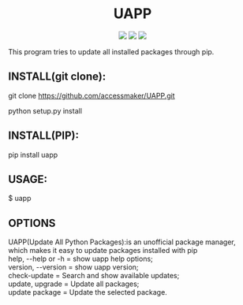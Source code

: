 <h1 align="center">UAPP</h1>

<p align="center">
<img src="http://img.shields.io/static/v1?label=STATUS&message=EM%20DESENVOLVIMENTO&color=GREEN&style=for-the-badge"/>
<img src="http://img.shields.io/static/v1?label=VERSION&message=1.2.2&color=blue&style=for-the-badge"/>
<img src="https://img.shields.io/github/license/accessmaker/UAPP?style=for-the-badge"/>
</p>


This program tries to update all installed packages through pip.

<h2>INSTALL(git clone):</h2>

git clone https://github.com/accessmaker/UAPP.git

python setup.py install


<h2>INSTALL(PIP):</h2>


pip install uapp


<h2>USAGE:</h2>

$ uapp


<h2>OPTIONS</h2>

UAPP(Update All Python Packages):is an unofficial package manager, which makes it easy to update packages installed with pip<br>
        help, --help or -h = show uapp help options;<br>
        version, --version = show uapp version;<br>
        check-update = Search and show available updates;<br>
        update, upgrade = Update all packages;<br>
        update package = Update the selected package.